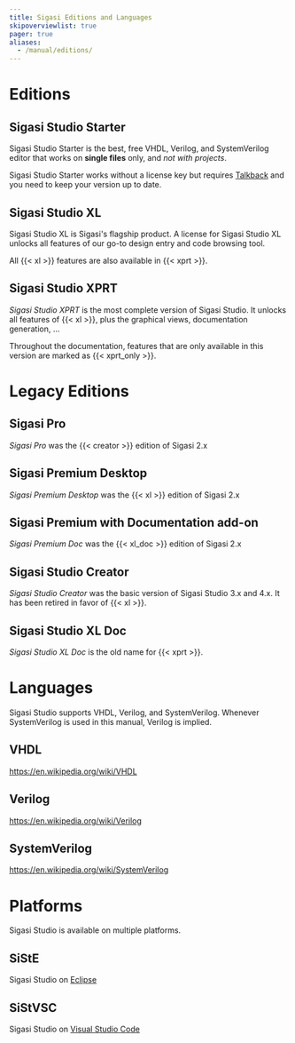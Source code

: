 ```yaml
---
title: Sigasi Editions and Languages
skipoverviewlist: true
pager: true
aliases:
  - /manual/editions/
---
```


# Editions

## Sigasi Studio Starter

Sigasi Studio Starter is the best, free VHDL, Verilog, and SystemVerilog editor that works on **single files** only, and *not with projects*.

Sigasi Studio Starter works without a license key but requires [Talkback](/manual/common/talkback) and you need to keep your version up to date.

## Sigasi Studio XL

Sigasi Studio XL is Sigasi's flagship product. A license for Sigasi Studio XL unlocks all features of our go-to design entry and code browsing tool.

All {{< xl >}} features are also available in {{< xprt >}}.

## Sigasi Studio XPRT

*Sigasi Studio XPRT* is the most complete version of Sigasi Studio. It unlocks all features of {{< xl >}}, plus the graphical views, documentation generation, ...

Throughout the documentation, features that are only available in this version are marked as {{< xprt_only >}}.

# Legacy Editions

## Sigasi Pro

*Sigasi Pro* was the {{< creator >}} edition of Sigasi 2.x

## Sigasi Premium Desktop

*Sigasi Premium Desktop* was the {{< xl >}} edition of Sigasi 2.x

## Sigasi Premium with Documentation add-on

*Sigasi Premium Doc* was the {{< xl_doc >}} edition of Sigasi 2.x

## Sigasi Studio Creator

*Sigasi Studio Creator* was the basic version of Sigasi Studio 3.x and 4.x.
It has been retired in favor of {{< xl >}}.

## Sigasi Studio XL Doc

*Sigasi Studio XL Doc* is the old name for {{< xprt >}}.

# Languages

Sigasi Studio supports VHDL, Verilog, and SystemVerilog.
Whenever SystemVerilog is used in this manual, Verilog is implied.

## VHDL

<https://en.wikipedia.org/wiki/VHDL>

## Verilog

<https://en.wikipedia.org/wiki/Verilog>

## SystemVerilog

<https://en.wikipedia.org/wiki/SystemVerilog>

# Platforms

Sigasi Studio is available on multiple platforms.

## SiStE

Sigasi Studio on [Eclipse](https://eclipseide.org/)

## SiStVSC

Sigasi Studio on [Visual Studio Code](https://code.visualstudio.com/)
